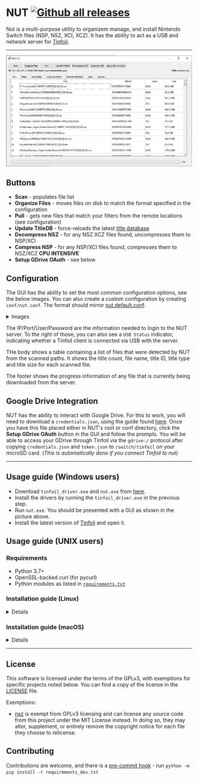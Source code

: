 # NUT [![Github all releases](https://img.shields.io/github/downloads/blawar/nut/total.svg)](https://GitHub.com/blawar/nut/releases/) 

Nut is a multi-purpose utility to organizem manage, and install Nintendo Switch files (NSP, NSZ, XCI, XCZ).
It has the ability to act as a USB and network server for [Tinfoil](https://tinfoil.io/Download#download).

------

![NUT GUI Image](./images/gui_files.jpg)


## Buttons
 - **Scan** - populates file list
 - **Organize Files** - moves files on disk to match the format specified in the configuration
 - **Pull** - gets new files that match your filters from the remote locations (see configuration)
 - **Update TitleDB** - force-reloads the latest [title database](https://github.com/blawar/titledb)
 - **Decompress NSZ** - for any NSZ.XCZ files found, uncompresses them to NSP/XCI
 - **Compress NSP** - for any NSP/XCI files found, compresses them to NSZ/XCZ **CPU INTENSIVE**
 - **Setup GDrive OAuth** - see below

## Configuration

The GUI has the ability to set the most common configuration options, see the below images. You can also create a custom configuration by creating `conf/nut.conf`. The format should mirror [nut.default.conf](https://github.com/blawar/nut/blob/master/conf/nut.default.conf).

<details>
<summary>Images</summary>
  
![Filters](./images/gui_filters.jpg)
![Local Paths](./images/gui_scan1.jpg)
![Local Scan](./images/gui_scan1.jpg)
![Remote Scan](./images/gui_scan2.jpg)
</details>

The IP/Port/User/Password are the information needed to login to the NUT server. To the right of those, you can also see a `USB Status` indicator, indicating whether a Tinfoil client is connected via USB with the server.

THe body shows a table containing a list of files that were detected by NUT from the scanned paths. It shows the title count, file name, title ID, title type and title size for each scanned file.

The footer shows the progress information of any file that is currently being downloaded from the server.

## Google Drive Integration
NUT has the ability to interact with Google Drive. For this to work, you will need to download a `credentials.json`, using the guide found [here](https://developers.google.com/workspace/guides/create-credentials). Once you have this file placed either in NUT's root or conf directory, click the **Setup GDrive OAuth** button in the GUI and follow the prompts. You will be able to access your GDrive through Tinfoil via the `gdrive:/` protocol after copying `credentials.json` and `token.json` to `/switch/tinfoil` on your microSD card. (*This is automatically done if you connect Tinfoil to nut*)

------

## Usage guide (Windows users)
* Download `tinfoil_driver.exe` and `nut.exe` from [here](https://github.com/blawar/nut/releases/latest).
* Install the drivers by running the `tinfoil_driver.exe` in the previous step.
* Run `nut.exe`. You should be presented with a GUI as shown in the picture above.
* Install the latest version of [Tinfoil](https://tinfoil.io/Download#download) and open it.


## Usage guide (UNIX users)

### Requirements
* Python 3.7+
* OpenSSL-backed curl (for pycurl)
* Python modules as listed in [`requirements.txt`](requirements.txt)

### Installation guide (Linux)

<details>
<summary>Details</summary>
  
* Install Python 3.7+ from your preferred package manager, along with the `libusb`, `python3-pip` & `python3-pyqt5` packages
* Install `curl` with the openssl backend - install `libssl-dev` (ie, `apt install libssl-dev libcurl4-openssl-dev`)
* Clone this repository to desired directory and change your working directory to the cloned repository
* Install the PIP modules with the following command `pip3 install -r requirements.txt`. If you previously tried installing pycurl and get the error `libcurl link-time ssl backend (openssl) is different from compile-time ssl backend (none/other)`, uninstall it, make sure to follow step 2 again (installing curl with the openssl backend), and `pip install pycurl --no-cache-dir`
* Add the following code snippet to `/etc/udev/rules.d/99-switch.rules` using your favorite editor and reload (`udevadm control --reload`). Note: you may need to *Disable MTP* within Tinfoil and replace the group user with another that exists on your system. (based on [this comment](https://github.com/blawar/nut/issues/284#issuecomment-866059890)) 
```
SUBSYSTEM=="usb", ATTRS{idVendor}=="057e", ATTRS{idProduct}=="3000", GROUP="plugdev"
SUBSYSTEM=="usb", ATTRS{idVendor}=="16c0", ATTRS{idProduct}=="27e2", GROUP="plugdev"
```
* Run `python3 nut.py` to launch the application.
</details>

### Installation guide (macOS)

<details>
<summary>Details</summary>
  
* Install Python 3.7+ from your preferred package manager, for example: [pyenv](https://github.com/pyenv/pyenv) + [pyenv-virtualenv](https://github.com/pyenv/pyenv-virtualenv) (`brew install pyenv pyenv-virtualenv` and follow install directions)
* Install `libusb` (`brew install libusb`)
* Install `curl` with the openssl backend (`brew install curl`)
* Clone this repository to desired directory and change your working directory to the cloned repository
* (Optional, but highly recommended) Create a virtualenv and activate it (`pyenv virtualenv nut && source activate nut`)
* Install wheel (`pip install wheel`)
* Install pycurl using one of the below. Read [this](https://blog.birkhoff.me/switching-to-the-openssl-version-of-curl/) for more details
```
PYCURL_SSL_LIBRARY=openssl LDFLAGS="-L/usr/local/opt/openssl/lib" CPPFLAGS="-I/usr/local/opt/openssl/include" pip install --no-cache-dir pycurl
or
pip install --install-option="--with-openssl" --install-option="--openssl-dir=/usr/local/opt/openssl" pycurl
```
* Install all other dependencies (`pip install -r requirements.txt`)
* Run `python nut_gui.py` to launch the application
</details>

------

## License
This software is licensed under the terms of the GPLv3, with exemptions for specific projects noted below.
You can find a copy of the license in the [LICENSE](./LICENSE) file.

Exemptions:
* [nsz](https://github.com/nicoboss/nsz) is exempt from GPLv3 licensing and can license any source code from this project under the MIT License instead. In doing so, they may alter, supplement, or entirely remove the copyright notice for each file they choose to relicense.

## Contributing

Contributions are welcome, and there is a [pre-commit hook](https://pre-commit.com/#install) - run `python -m pip install -r requirements_dev.txt`
